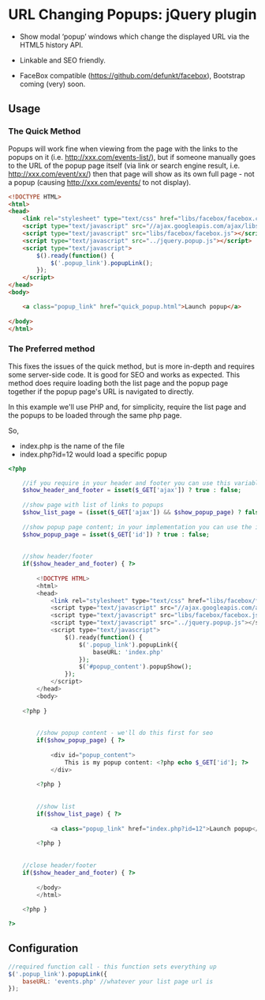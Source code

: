 URL Changing Popups: jQuery plugin
==================================

* Show modal ‘popup’ windows which change the displayed URL via the HTML5 history API.

* Linkable and SEO friendly.

* FaceBox compatible (https://github.com/defunkt/facebox), Bootstrap coming (very) soon.


Usage
-----

### The Quick Method
	
Popups will work fine when viewing from the page with the links to the popups on it (i.e. http://xxx.com/events-list/), but if someone manually goes to the URL of the popup page itself (via link or search engine result, i.e. http://xxx.com/event/xx/) then that page will show as its own full page - not a popup (causing http://xxx.com/events/ to not display).
	
```html	
<!DOCTYPE HTML>
<html>
<head>
	<link rel="stylesheet" type="text/css" href="libs/facebox/facebox.css" />
	<script type="text/javascript" src="//ajax.googleapis.com/ajax/libs/jquery/1.9.1/jquery.min.js"></script>
	<script type="text/javascript" src="libs/facebox/facebox.js"></script>
	<script type="text/javascript" src="../jquery.popup.js"></script>
	<script type="text/javascript">
		$().ready(function() {
			$('.popup_link').popupLink();
		});
	</script>
</head>
<body>

	<a class="popup_link" href="quick_popup.html">Launch popup</a>
	
</body>
</html>
```

### The Preferred method

This fixes the issues of the quick method, but is more in-depth and requires some server-side code. It is good for SEO and works as expected. This method does require loading both the list page and the popup page together if the popup page's URL is navigated to directly.

In this example we'll use PHP and, for simplicity, require the list page and the popups to be loaded through the same php page.

So,
* index.php is the name of the file
* index.php?id=12 would load a specific popup
		  
```php
<?php

	//if you require in your header and footer you can use this variable as a flag not to; ?ajax=true added by jquery.popup.js to links to be opened as popups when requested via ajax
	$show_header_and_footer = isset($_GET['ajax']) ? true : false;
	
	//show page with list of links to popups
	$show_list_page = (isset($_GET['ajax']) && $show_popup_page) ? false : true; 
	
	//show popup page content; in your implementation you can use the id to load different content for each popup link
	$show_popup_page = isset($_GET['id']) ? true : false;
		
	
	//show header/footer
	if($show_header_and_footer) { ?>
		
		<!DOCTYPE HTML>
		<html>
		<head>
			<link rel="stylesheet" type="text/css" href="libs/facebox/facebox.css" />
			<script type="text/javascript" src="//ajax.googleapis.com/ajax/libs/jquery/1.9.1/jquery.min.js"></script>
			<script type="text/javascript" src="libs/facebox/facebox.js"></script>
			<script type="text/javascript" src="../jquery.popup.js"></script>
			<script type="text/javascript">
				$().ready(function() {
					$('.popup_link').popupLink({
						baseURL: 'index.php'
					});
					$('#popup_content').popupShow();
				});
			</script>
		</head>
		<body>
		
	<?php }
	
	
		//show popup content - we'll do this first for seo
		if($show_popup_page) { ?>
			
			<div id="popup_content">
				This is my popup content: <?php echo $_GET['id']; ?>
			</div>
			
		<?php }
		
		
		//show list
		if($show_list_page) { ?>
			
			<a class="popup_link" href="index.php?id=12">Launch popup</a>
			
		<?php }
		
		
	//close header/footer
	if($show_header_and_footer) { ?>
			
		</body>
		</html>
	
	<?php }

?>
```


Configuration
-------------

```javascript
//required function call - this function sets everything up
$('.popup_link').popupLink({
	baseURL: 'events.php' //whatever your list page url is
});
```